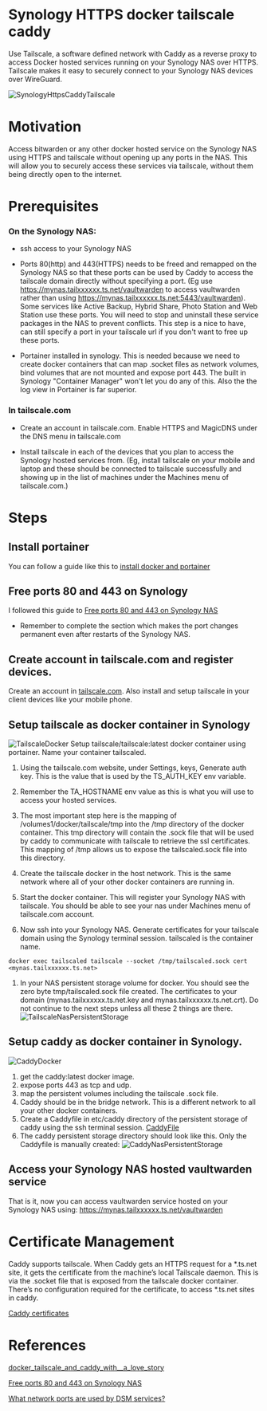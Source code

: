# Synology HTTPS docker tailscale caddy
Use Tailscale, a software defined network with Caddy as a reverse proxy to access Docker hosted services running on your Synology NAS over HTTPS. Tailscale makes it easy to securely connect to your Synology NAS devices over WireGuard.

![SynologyHttpsCaddyTailscale](images/SynologyHttpsCaddyTailscale.png)

# Motivation
Access bitwarden or any other docker hosted service on the Synology NAS using HTTPS and tailscale without opening up any ports in the NAS.  This will allow you to securely access these services via tailscale, without them being directly open to the internet.

# Prerequisites
### On the Synology NAS:
* ssh access to your Synology NAS

* Ports 80(http) and 443(HTTPS) needs  to be freed and remapped on the Synology NAS so that these ports can be used by Caddy to access the tailscale domain directly without specifying a port. (Eg use https://mynas.tailxxxxxx.ts.net/vaultwarden to access vaultwarden rather than using https://mynas.tailxxxxxx.ts.net:5443/vaultwarden).  Some services like Active Backup, Hybrid Share, Photo Station and Web Station use these ports. You will need to stop and uninstall these service packages in the NAS to prevent conflicts.  This step is a nice to have, can still specify a port in your tailscale url if you don't want to free up these ports.

* Portainer installed in synology.  This is needed because we need to create docker containers that can map .socket files as network volumes, bind volumes that are not mounted and expose port 443.  The built in Synology "Container Manager" won't let you do any of this.  Also the the log view in Portainer is far superior.

### In tailscale.com
* Create an account in tailscale.com. Enable HTTPS and MagicDNS under the DNS menu in tailscale.com

* Install tailscale in each of the devices that you plan to access the Synology hosted services from. (Eg, install tailscale on your mobile and laptop and these should be connected to tailscale successfully and showing up in the list of machines under the Machines menu of tailscale.com.)

# Steps
## Install portainer
You can follow a guide like this to [install docker and portainer](https://www.wundertech.net/how-to-install-portainer-on-a-synology-nas/)

## Free ports 80 and 443 on Synology
I followed this guide to [Free ports 80 and 443 on Synology NAS](https://gist.github.com/hjbotha/f64ef2e0cd1e8ba5ec526dcd6e937dd7?permalink_comment_id=4361097#gistcomment-4361097)
 * Remember to complete the section which makes the port changes permanent even after restarts of the Synology NAS.

## Create account in tailscale.com and register devices.
Create an account in [tailscale.com](tailscale.com). Also install and setup tailscale in your client devices like your mobile phone.

## Setup tailscale as docker container in Synology
![TailscaleDocker](images/tailscaleDocker.png)
Setup tailscale/tailscale:latest docker container using portainer. Name your container tailscaled.

1. Using the tailscale.com website, under Settings, keys, Generate auth key.  This is the value that is used by the TS_AUTH_KEY env variable.

1. Remember the TA_HOSTNAME env value as this is what you will use to access your hosted services.

1. The most important step here is the mapping of /volumes1/docker/tailscale/tmp into the /tmp directory of the docker container. This tmp directory will contain the .sock file that will be used by caddy to communicate with tailscale to retrieve the ssl certificates.  This mapping of /tmp allows us to expose the tailscaled.sock file into this directory.

1. Create the tailscale docker in the host network.  This is the same network where all of your other docker containers are running in.

1. Start the docker container. This will register your Synology NAS with tailscale.  You should be able to see your nas under Machines menu of tailscale.com account.

1. Now ssh into your Synology NAS. Generate certificates for your tailscale domain using the Synology terminal session. tailscaled is the container name.
  ```
  docker exec tailscaled tailscale --socket /tmp/tailscaled.sock cert <mynas.tailxxxxxx.ts.net>
  ``` 
1. In your NAS persistent storage volume for docker. You should see the zero byte tmp/tailscaled.sock file created.  The certificates to your domain (mynas.tailxxxxxx.ts.net.key and mynas.tailxxxxxx.ts.net.crt).  Do not continue to the next steps unless all these 2 things are there.
![TailscaleNasPersistentStorage](images/tailscaleNasPersistentStorage.png)

## Setup caddy as docker container in Synology.
![CaddyDocker](images/caddyDocker.png)
1. get the caddy:latest docker image.
1. expose ports 443 as tcp and udp.
1. map the persistent volumes including the tailscale .sock file. 
1. Caddy should be in the bridge network.  This is a different network to all your other docker containers.
1. Create a Caddyfile in etc/caddy directory of the persistent storage of caddy using the ssh terminal session.
[CaddyFile](src/etc/caddy/Caddyfile)
1.  The caddy persistent storage directory should look like this.  Only the Caddyfile is manually created:
![CaddyNasPersistentStorage](images/caddyNasPersistentStorage.png)

## Access your Synology NAS hosted vaultwarden service 
That is it, now you can access vaultwarden service hosted on your Synology NAS using:
https://mynas.tailxxxxxx.ts.net/vaultwarden 

# Certificate Management
Caddy supports tailscale.  When Caddy gets an HTTPS request for a *.ts.net site, it gets the  certificate from the machine’s local Tailscale daemon. This is via the .socket file that is exposed from the tailscale docker container.  There’s no configuration required for the certificate, to access *.ts.net sites in caddy. 

[Caddy  certificates](https://tailscale.com/kb/1190/caddy-certificates?q=TS_PERMIT_CERT_UID)


# References
[docker_tailscale_and_caddy_with__a_love_story](https://www.reddit.com/r/Tailscale/comments/104y6nq/docker_tailscale_and_caddy_with_https_a_love_story/)

[Free ports 80 and 443 on Synology NAS](https://gist.github.com/hjbotha/f64ef2e0cd1e8ba5ec526dcd6e937dd7?permalink_comment_id=4361097#gistcomment-4361097)

[What network ports are used by DSM services?](https://kb.synology.com/en-global/DSM/tutorial/What_network_ports_are_used_by_Synology_services)